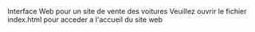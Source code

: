 Interface Web pour un site de vente des voitures 
Veuillez ouvrir le fichier index.html pour acceder a l'accueil du site web
